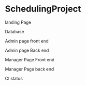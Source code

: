 # SchedulingProject

landing Page

Database

Admin page front end

Admin page Back end

Manager Page Front end

Manager Page back end

CI status
